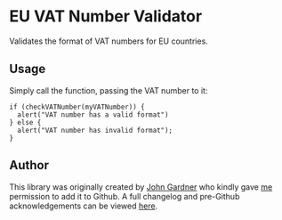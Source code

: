 # EU VAT Number Validator

Validates the format of VAT numbers for EU countries.


## Usage

Simply call the function, passing the VAT number to it:

```
if (checkVATNumber(myVATNumber)) {
  alert("VAT number has a valid format")
} else { 
  alert("VAT number has invalid format");
}
```


## Author

This library was originally created by [John Gardner](http://www.braemoor.co.uk/software/) who kindly gave [me](http://www.jamesdraper.info) permission to add it to Github. A full changelog and pre-Github acknowledgements can be viewed [here](http://www.braemoor.co.uk/software/vatupdates.shtml).
